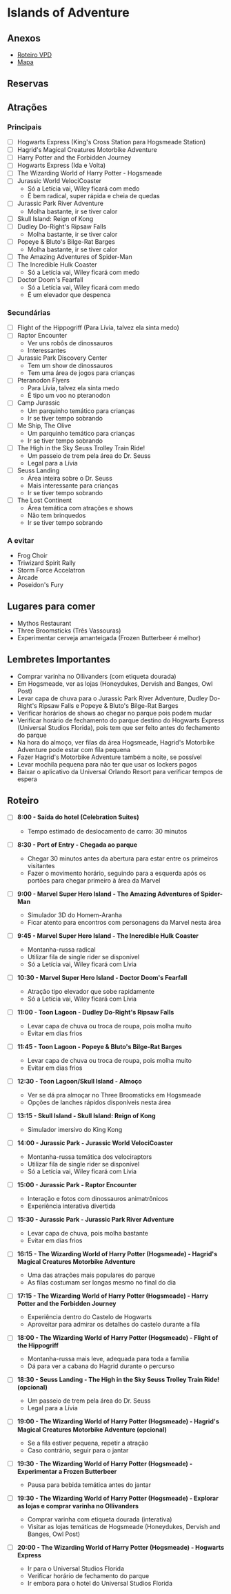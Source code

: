 # Islands of Adventure

## Anexos

- [Roteiro VPD](./Islands%20of%20Adventure/2023-03-Roteiro-VPD-Orlando_-Islands-of-Adventure.pdf)
- [Mapa](./Islands%20of%20Adventure/06-2023-mapa-islands-of-adventure.pdf)

## Reservas

## Atrações

### Principais

- [ ] Hogwarts Express (King's Cross Station para Hogsmeade Station)
- [ ] Hagrid's Magical Creatures Motorbike Adventure
- [ ] Harry Potter and the Forbidden Journey
- [ ] Hogwarts Express (Ida e Volta)
- [ ] The Wizarding World of Harry Potter - Hogsmeade
- [ ] Jurassic World VelociCoaster
  - Só a Letícia vai, Wiley ficará com medo
  - É bem radical, super rápida e cheia de quedas
- [ ] Jurassic Park River Adventure
  - Molha bastante, ir se tiver calor
- [ ] Skull Island: Reign of Kong
- [ ] Dudley Do-Right's Ripsaw Falls
  - Molha bastante, ir se tiver calor
- [ ] Popeye & Bluto's Bilge-Rat Barges
  - Molha bastante, ir se tiver calor
- [ ] The Amazing Adventures of Spider-Man
- [ ] The Incredible Hulk Coaster
  - Só a Letícia vai, Wiley ficará com medo
- [ ] Doctor Doom's Fearfall
  - Só a Letícia vai, Wiley ficará com medo
  - É um elevador que despenca

### Secundárias

- [ ] Flight of the Hippogriff (Para Lívia, talvez ela sinta medo)
- [ ] Raptor Encounter
  - Ver uns robôs de dinossauros
  - Interessantes
- [ ] Jurassic Park Discovery Center
  - Tem um show de dinossauros
  - Tem uma área de jogos para crianças
- [ ] Pteranodon Flyers
  - Para Lívia, talvez ela sinta medo
  - É tipo um voo no pteranodon
- [ ] Camp Jurassic
  - Um parquinho temático para crianças
  - Ir se tiver tempo sobrando
- [ ] Me Ship, The Olive
  - Um parquinho temático para crianças
  - Ir se tiver tempo sobrando
- [ ] The High in the Sky Seuss Trolley Train Ride!
  - Um passeio de trem pela área do Dr. Seuss
  - Legal para a Lívia
- [ ] Seuss Landing
  - Área inteira sobre o Dr. Seuss
  - Mais interessante para crianças
  - Ir se tiver tempo sobrando
- [ ] The Lost Continent
  - Área temática com atrações e shows
  - Não tem brinquedos
  - Ir se tiver tempo sobrando

### A evitar

- Frog Choir
- Triwizard Spirit Rally
- Storm Force Accelatron
- Arcade
- Poseidon's Fury

## Lugares para comer

- Mythos Restaurant
- Three Broomsticks (Três Vassouras)
- Experimentar cerveja amanteigada (Frozen Butterbeer é melhor)

## Lembretes Importantes

- Comprar varinha no Ollivanders (com etiqueta dourada)
- Em Hogsmeade, ver as lojas (Honeydukes, Dervish and Banges, Owl Post)
- Levar capa de chuva para o Jurassic Park River Adventure, Dudley Do-Right's Ripsaw Falls e Popeye & Bluto's Bilge-Rat Barges
- Verificar horários de shows ao chegar no parque pois podem mudar
- Verificar horário de fechamento do parque destino do Hogwarts Express (Universal Studios Florida), pois tem que ser feito antes do fechamento do parque
- Na hora do almoço, ver filas da área Hogsmeade, Hagrid's Motorbike Adventure pode estar com fila pequena
- Fazer Hagrid's Motorbike Adventure também a noite, se possível
- Levar mochila pequena para não ter que usar os lockers pagos
- Baixar o aplicativo da Universal Orlando Resort para verificar tempos de espera

## Roteiro

- [ ] **8:00 - Saída do hotel (Celebration Suites)**
  - Tempo estimado de deslocamento de carro: 30 minutos

- [ ] **8:30 - Port of Entry - Chegada ao parque**
  - Chegar 30 minutos antes da abertura para estar entre os primeiros visitantes
  - Fazer o movimento horário, seguindo para a esquerda após os portões para chegar primeiro à área da Marvel

- [ ] **9:00 - Marvel Super Hero Island - The Amazing Adventures of Spider-Man**
  - Simulador 3D do Homem-Aranha
  - Ficar atento para encontros com personagens da Marvel nesta área

- [ ] **9:45 - Marvel Super Hero Island - The Incredible Hulk Coaster**
  - Montanha-russa radical
  - Utilizar fila de single rider se disponível
  - Só a Letícia vai, Wiley ficará com Lívia

- [ ] **10:30 - Marvel Super Hero Island - Doctor Doom's Fearfall**
  - Atração tipo elevador que sobe rapidamente
  - Só a Letícia vai, Wiley ficará com Lívia

- [ ] **11:00 - Toon Lagoon - Dudley Do-Right's Ripsaw Falls**
  - Levar capa de chuva ou troca de roupa, pois molha muito
  - Evitar em dias frios

- [ ] **11:45 - Toon Lagoon - Popeye & Bluto's Bilge-Rat Barges**
  - Levar capa de chuva ou troca de roupa, pois molha muito
  - Evitar em dias frios

- [ ] **12:30 - Toon Lagoon/Skull Island - Almoço**
  - Ver se dá pra almoçar no Three Broomsticks em Hogsmeade
  - Opções de lanches rápidos disponíveis nesta área

- [ ] **13:15 - Skull Island - Skull Island: Reign of Kong**
  - Simulador imersivo do King Kong

- [ ] **14:00 - Jurassic Park - Jurassic World VelociCoaster**
  - Montanha-russa temática dos velociraptors
  - Utilizar fila de single rider se disponível
  - Só a Letícia vai, Wiley ficará com Lívia

- [ ] **15:00 - Jurassic Park - Raptor Encounter**
  - Interação e fotos com dinossauros animatrônicos
  - Experiência interativa divertida

- [ ] **15:30 - Jurassic Park - Jurassic Park River Adventure**
  - Levar capa de chuva, pois molha bastante
  - Evitar em dias frios

- [ ] **16:15 - The Wizarding World of Harry Potter (Hogsmeade) - Hagrid's Magical Creatures Motorbike Adventure**
  - Uma das atrações mais populares do parque
  - As filas costumam ser longas mesmo no final do dia

- [ ] **17:15 - The Wizarding World of Harry Potter (Hogsmeade) - Harry Potter and the Forbidden Journey**
  - Experiência dentro do Castelo de Hogwarts
  - Aproveitar para admirar os detalhes do castelo durante a fila

- [ ] **18:00 - The Wizarding World of Harry Potter (Hogsmeade) - Flight of the Hippogriff**
  - Montanha-russa mais leve, adequada para toda a família
  - Dá para ver a cabana do Hagrid durante o percurso

- [ ] **18:30 - Seuss Landing - The High in the Sky Seuss Trolley Train Ride! (opcional)**
  - Um passeio de trem pela área do Dr. Seuss
  - Legal para a Lívia

- [ ] **19:00 - The Wizarding World of Harry Potter (Hogsmeade) - Hagrid's Magical Creatures Motorbike Adventure (opcional)**
  - Se a fila estiver pequena, repetir a atração
  - Caso contrário, seguir para o jantar

- [ ] **19:30 - The Wizarding World of Harry Potter (Hogsmeade) - Experimentar a Frozen Butterbeer**
  - Pausa para bebida temática antes do jantar

- [ ] **19:30 - The Wizarding World of Harry Potter (Hogsmeade) - Explorar as lojas e comprar varinha no Ollivanders**
  - Comprar varinha com etiqueta dourada (interativa)
  - Visitar as lojas temáticas de Hogsmeade (Honeydukes, Dervish and Banges, Owl Post)

- [ ] **20:00 - The Wizarding World of Harry Potter (Hogsmeade) - Hogwarts Express**
  - Ir para o Universal Studios Florida
  - Verificar horário de fechamento do parque
  - Ir embora para o hotel do Universal Studios Florida
